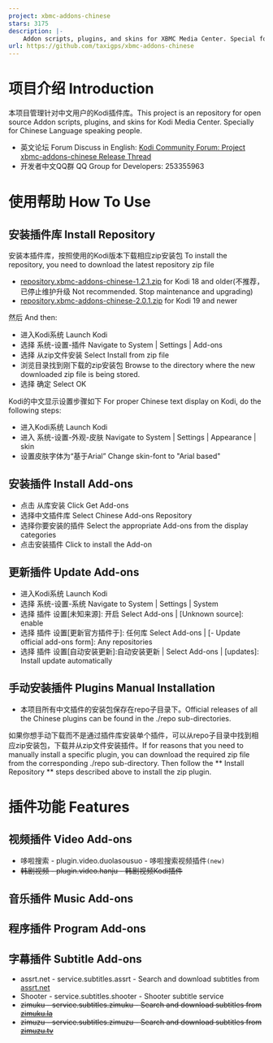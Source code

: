 ```yaml
---
project: xbmc-addons-chinese
stars: 3175
description: |-
    Addon scripts, plugins, and skins for XBMC Media Center. Special for chinese laguage.
url: https://github.com/taxigps/xbmc-addons-chinese
---
```


# 项目介绍 Introduction

本项目管理针对中文用户的Kodi插件库。This project is an repository for open source Addon scripts, plugins, and skins for Kodi Media Center. Specially for Chinese Language speaking people.

* 英文论坛 Forum Discuss in English: [Kodi Community Forum: Project xbmc-addons-chinese Release Thread][1]
* 开发者中文QQ群 QQ Group for Developers: 253355963

# 使用帮助 How To Use

## 安装插件库 Install Repository

安装本插件库，按照使用的Kodi版本下载相应zip安装包 To install the repository, you need to download the latest repository zip file
* [repository.xbmc-addons-chinese-1.2.1.zip][2] for Kodi 18 and older(不推荐，已停止维护升级 Not recommended. Stop maintenance and upgrading)
* [repository.xbmc-addons-chinese-2.0.1.zip][3] for Kodi 19 and newer

然后 And then:
* 进入Kodi系统 Launch Kodi
* 选择 系统-设置-插件 Navigate to System | Settings | Add-ons
* 选择 从zip文件安装 Select Install from zip file
* 浏览目录找到刚下载的zip安装包 Browse to the directory where the new downloaded zip file is being stored.
* 选择 确定 Select OK

Kodi的中文显示设置步骤如下 For proper Chinese text display on Kodi, do the following steps:
* 进入Kodi系统 Launch Kodi
* 进入 系统-设置-外观-皮肤 Navigate to System | Settings | Appearance | skin
* 设置皮肤字体为“基于Arial” Change skin-font to "Arial based"

## 安装插件 Install Add-ons

* 点击 从库安装 Click Get Add-ons
* 选择中文插件库 Select Chinese Add-ons Repository
* 选择你要安装的插件 Select the appropriate Add-ons from the display categories
* 点击安装插件 Click to install the Add-on

## 更新插件 Update Add-ons

* 进入Kodi系统 Launch Kodi
* 选择 系统-设置-系统 Navigate to System | Settings | System
* 选择 插件 设置[未知来源]: 开启 Select Add-ons | [Unknown source]: enable 
* 选择 插件 设置[更新官方插件于]: 任何库  Select Add-ons | [- Update official add-ons form]: Any repositories
* 选择 插件 设置[自动安装更新]:自动安装更新 | Select Add-ons | [updates]: Install update automatically


## 手动安装插件 Plugins Manual Installation

* 本项目所有中文插件的安装包保存在repo子目录下。Official releases of all the Chinese plugins can be found in the ./repo sub-directories.

如果你想手动下载而不是通过插件库安装单个插件，可以从repo子目录中找到相应zip安装包，下载并从zip文件安装插件。If for reasons that you need to manually install a specific plugin, you can download the required zip file from the corresponding ./repo sub-directory. Then follow the ** Install Repository ** steps described above to install the zip plugin. 

# 插件功能 Features

## 视频插件 Video Add-ons

* 哆啦搜索 - plugin.video.duolasousuo - 哆啦搜索视频插件`(new)`
* <strike>韩剧视频 - plugin.video.hanju - 韩剧视频Kodi插件</strike>

## 音乐插件 Music Add-ons


## 程序插件 Program Add-ons


## 字幕插件 Subtitle Add-ons

* assrt.net - service.subtitles.assrt - Search and download subtitles from [assrt.net](https://assrt.net/)
* Shooter - service.subtitles.shooter - Shooter subtitle service
* <strike>zimuku - service.subtitles.zimuku - Search and download subtitles from [zimuku.la](http://www.zimuku.la)</strike>
* <strike>zimuzu - service.subtitles.zimuzu - Search and download subtitles from [zimuzu.tv](http://www.zimuzu.tv)</strike>

[1]: https://forum.kodi.tv/showthread.php?tid=64250
[2]: https://github.com/taxigps/xbmc-addons-chinese/raw/master/repo/repository.xbmc-addons-chinese/repository.xbmc-addons-chinese-1.2.1.zip
[3]: https://github.com/taxigps/xbmc-addons-chinese/raw/matrix/repo/repository.xbmc-addons-chinese/repository.xbmc-addons-chinese-2.0.1.zip



